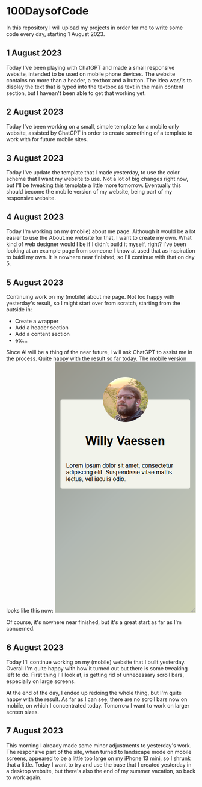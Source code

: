 # 100DaysofCode

In this repository I will upload my projects in order for me to write some code every day, starting 1 August 2023.

## 1 August 2023
Today I've been playing with ChatGPT and made a small responsive website, intended to be used on mobile phone devices. The website contains no more than a header, a textbox and a button. The idea was/is to display the text that is typed into the textbox as text in the main content section, but I havean't been able to get that working yet.

## 2 August 2023
Today I've been working on a small, simple template for a mobile only website, assisted by ChatGPT in order to create something of a template to work with for future mobile sites.

## 3 August 2023
Today I've update the template that I made yesterday, to use the color scheme that I want my website to use. Not a lot of big changes right now, but I'll be tweaking this template a little more tomorrow. Eventually this should become the mobile version of my website, being part of my responsive website.

## 4 August 2023
Today I'm working on my (mobile) about me page. Although it would be a lot easier to use the About.me website for that, I want to create my own. What kind of web designer would I be if I didn't build it myself, right? I've been looking at an example page from someone I know at used that as inspiration to buidl my own.
It is nowhere near finished, so I'll continue with that on day 5.

## 5 August 2023
Continuing work on my (mobile) about me page. Not too happy with yesterday's result, so I might start over from scratch, starting from the outside in:
- Create a wrapper
- Add a header section
- Add a content section
- etc...

Since AI will be a thing of the near future, I will ask ChatGPT to assist me in the process.
Quite happy with the result so far today.  The mobile version looks like this now:
![about-me-mobile.png](20230805_Day5%2Fassets%2Fabout-me-mobile.png)

Of course, it's nowhere near finished, but it's a great start as far as I'm concerned.

## 6 August 2023
Today I'll continue working on my (mobile) website that I built yesterday. Overall I'm quite happy with how it turned out but there is some tweaking left to do.
First thing I'll look at, is getting rid of unnecessary scroll bars, especially on large screens.

At the end of the day, I ended up redoing the whole thing, but I'm quite happy with the result. As far as I can see, there are no scroll bars now on mobile, on which I concentrated today.
Tomorrow I want to work on larger screen sizes.

## 7 August 2023
This morning I already made some minor adjustments to yesterday's work. The responsive part of the site, when turned to landscape mode
on mobile screens, appeared to be a little too large on my iPhone 13 mini, so I shrunk that a little.
Today I want to try and use the base that I created yesterday in a desktop website, but there's also the end of my summer 
vacation, so back to work again.